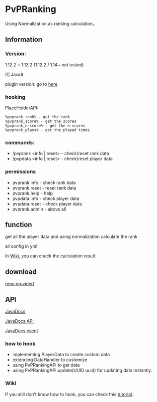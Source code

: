 # PvPRanking

Using Normalization as ranking calculation。

## Information

### Version: 
1.12.2 ~ 1.13.2 (1.12.2 / 1.14~ not tested)

[!] Java8

plugin version: go to [here](/src/plugin.yml)

### hooking
PlaceHolderAPI:

    %pvprank_rank% - get the rank
    %pvprank_score% - get the scores
    %pvprank_n-score% - get the n-scores
    %pvprank_plays% - get the played times


### commands:
  - /pvprank <info | reset> <player> - check/reset rank data
 - /pvpdata <info | reset> <player> - check/reset player data

### permissions
 - pvprank.info - check rank data
 - pvprank.reset - reset rank data
 - pvprank.help - help
 - pvpdata.info - check player data
 - pvpdata.reset - check player data
 - pvprank.admin - above all

## function
get all the player data and using normalization calculate the rank

all config in yml

In [Wiki](https://github.com/free-mc-plugins/PvPRanking/wiki), you can check the calculation result.


## download
[repo provided](/PvPRanking.jar)


## API 

[JavaDocs](https://free-mc-plugins.github.io/PvPRanking)

[JavaDocs API](https://free-mc-plugins.github.io/PvPRanking/com/ericlam/mc/ranking/api/package-summary.html)

[JavaDocs event](https://free-mc-plugins.github.io/PvPRanking/com/ericlam/mc/ranking/bukkit/event/package-summary.html)

### how to hook
- implementing PlayerData to create custom data
- extending DataHandler to customize
- using PvPRankingAPI to get data
- using PvPRankingAPI.update(UUID uuid) for updating data instantly.


### Wiki
If you still don't know how to hook, you can check this [tutorial](https://github.com/free-mc-plugins/PvPRanking/wiki/%5BEN%5D-Hooking-into-PvPRanking).
